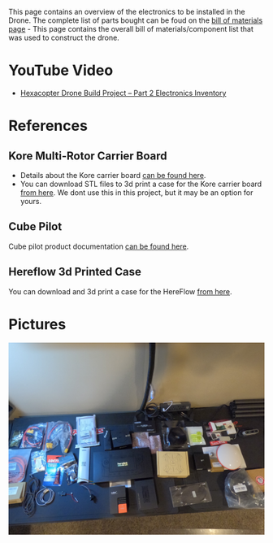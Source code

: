 This page contains an overview of the electronics to be installed in the Drone.
The complete list of parts bought can be foud on the [bill of materials page](../0-Bill-of-Materials/Bill-of-Materials.md) - This page contains the overall bill of materials/component list that was used to construct the drone.


# YouTube Video
- [Hexacopter Drone Build Project – Part 2 Electronics Inventory](https://www.youtube.com/watch?v=9nkmOGkzU3E)

# References 
## Kore Multi-Rotor Carrier Board
- Details about the Kore carrier board [can be found here](https://docs.spektreworks.com/carrier_board_v1_3_1/).
- You can download STL files to 3d print a case for the Kore carrier board [from here](https://www.spektreworks.com/products/multi-rotor-pixhawk21-carrier-board). We dont use this in this project, but it may be an option for yours.

## Cube Pilot
Cube pilot product documentation [can be found here](https://docs.cubepilot.org/user-guides).

## Hereflow 3d Printed Case
You can download and 3d print a case for the HereFlow [from here](https://discuss.cubepilot.org/t/hereflow-3d-printed-enclosure/1890/8).

# Pictures
![Parts](./images/electronic-parts1.jpg)